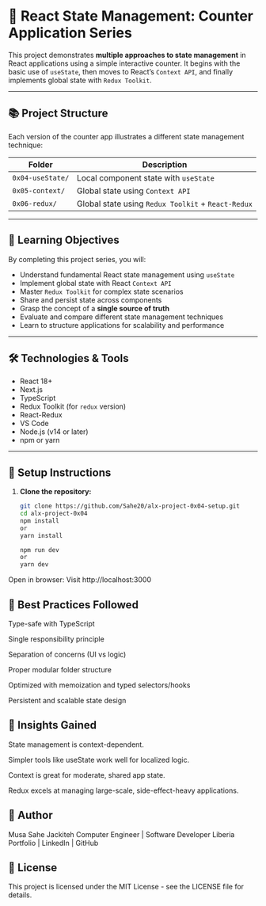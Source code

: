# 🧠 React State Management: Counter Application Series

This project demonstrates **multiple approaches to state management** in React applications using a simple interactive counter. It begins with the basic use of `useState`, then moves to React’s `Context API`, and finally implements global state with `Redux Toolkit`.

---

## 📚 Project Structure

Each version of the counter app illustrates a different state management technique:

| Folder          | Description                                        |
|-----------------|----------------------------------------------------|
| `0x04-useState/` | Local component state with `useState`              |
| `0x05-context/`  | Global state using `Context API`                   |
| `0x06-redux/`    | Global state using `Redux Toolkit` + `React-Redux` |

---

## 🎯 Learning Objectives

By completing this project series, you will:

- Understand fundamental React state management using `useState`
- Implement global state with React `Context API`
- Master `Redux Toolkit` for complex state scenarios
- Share and persist state across components
- Grasp the concept of a **single source of truth**
- Evaluate and compare different state management techniques
- Learn to structure applications for scalability and performance

---

## 🛠️ Technologies & Tools

- React 18+
- Next.js
- TypeScript
- Redux Toolkit (for `redux` version)
- React-Redux
- VS Code
- Node.js (v14 or later)
- npm or yarn

---

## 🧰 Setup Instructions

1. **Clone the repository:**
   ```bash
   git clone https://github.com/Sahe20/alx-project-0x04-setup.git
   cd alx-project-0x04
   npm install
   or
   yarn install

   npm run dev
   or
   yarn dev

Open in browser:
Visit http://localhost:3000

## 🚀 Best Practices Followed
Type-safe with TypeScript

Single responsibility principle

Separation of concerns (UI vs logic)

Proper modular folder structure

Optimized with memoization and typed selectors/hooks

Persistent and scalable state design

## 🧠 Insights Gained
State management is context-dependent.

Simpler tools like useState work well for localized logic.

Context is great for moderate, shared app state.

Redux excels at managing large-scale, side-effect-heavy applications.

## 👤 Author
Musa Sahe Jackiteh
Computer Engineer | Software Developer
Liberia
Portfolio | LinkedIn | GitHub

## 📄 License
This project is licensed under the MIT License - see the LICENSE file for details.
